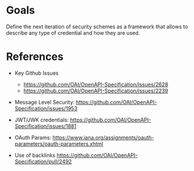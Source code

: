 # Goals 

Define the next iteration of security schemes as a framework that allows to describe any type of credential and how they are used.

# References

- Key Github Issues
  - https://github.com/OAI/OpenAPI-Specification/issues/2628
  - https://github.com/OAI/OpenAPI-Specification/issues/2239

- Message Level Security: https://github.com/OAI/OpenAPI-Specification/issues/1953

- JWT/JWK credentials: https://github.com/OAI/OpenAPI-Specification/issues/1881

- OAuth Params:
  https://www.iana.org/assignments/oauth-parameters/oauth-parameters.xhtml

- Use of backlinks 
  https://github.com/OAI/OpenAPI-Specification/pull/2492
